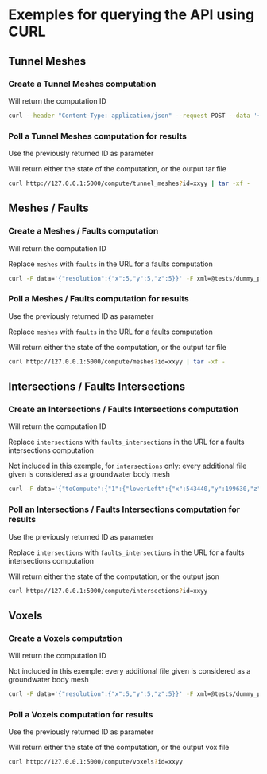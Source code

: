 # Exemples for querying the API using CURL

## Tunnel Meshes

### Create a Tunnel Meshes computation

Will return the computation ID

```bash
curl --header "Content-Type: application/json" --request POST --data '{"tunnels":[{"name":"circle_tunnel","shape":"Circle","radius":10,"functions":[{"x":"10 * t","y":"(t - 0.5)^2 + 120 * t","z":"40"}]},{"name":"rectangle_tunnel","shape":"Rectangle","width":20,"height":10,"functions":[{"x":"10 * t","y":"(t - 0.5)^2 + 120 * t","z":"40"}]},{"name":"elliptic_tunnel","shape":"Elliptic","width":20,"height":10,"functions":[{"x":"10 * t","y":"(t - 0.5)^2 + 120 * t","z":"40"}]}],"step":0.1,"nb_vertices":200,"idxStart":-1,"idxEnd":-1,"tStart":0,"tEnd":1}' http://127.0.0.1:5000/compute/tunnel_meshes
```

### Poll a Tunnel Meshes computation for results

Use the previously returned ID as parameter

Will return either the state of the computation, or the output tar file

```bash
curl http://127.0.0.1:5000/compute/tunnel_meshes?id=xxyy | tar -xf -
```

## Meshes / Faults

### Create a Meshes / Faults computation

Will return the computation ID

Replace `meshes` with `faults` in the URL for a faults computation

```bash
curl -F data='{"resolution":{"x":5,"y":5,"z":5}}' -F xml=@tests/dummy_project/geocruncher_project.xml -F dem=@tests/dummy_project/geocruncher_dem.asc http://127.0.0.1:5000/compute/meshes
```

### Poll a Meshes / Faults computation for results

Use the previously returned ID as parameter

Replace `meshes` with `faults` in the URL for a faults computation

Will return either the state of the computation, or the output tar file

```bash
curl http://127.0.0.1:5000/compute/meshes?id=xxyy | tar -xf -
```

## Intersections / Faults Intersections

### Create an Intersections / Faults Intersections computation

Will return the computation ID

Replace `intersections` with `faults_intersections` in the URL for a faults intersections computation

Not included in this exemple, for `intersections` only: every additional file given is considered as a groundwater body mesh

```bash
curl -F data='{"toCompute":{"1":{"lowerLeft":{"x":543440,"y":199630,"z":-2500},"upperRight":{"x":546260,"y":196090,"z":1500}},"2":{"lowerLeft":{"x":541440,"y":198460,"z":-2500},"upperRight":{"x":544660,"y":194390,"z":1500}},"3":{"lowerLeft":{"x":539680,"y":197970,"z":-2500},"upperRight":{"x":543470,"y":193420,"z":1500}}},"resolution":150,"computeMap":true}' -F xml=@tests/dummy_project/geocruncher_project.xml -F dem=@tests/dummy_project/geocruncher_dem.asc http://127.0.0.1:5000/compute/intersections
```

### Poll an Intersections / Faults Intersections computation for results

Use the previously returned ID as parameter

Replace `intersections` with `faults_intersections` in the URL for a faults intersections computation

Will return either the state of the computation, or the output json

```bash
curl http://127.0.0.1:5000/compute/intersections?id=xxyy
```

## Voxels

### Create a Voxels computation

Will return the computation ID

Not included in this exemple: every additional file given is considered as a groundwater body mesh

```bash
curl -F data='{"resolution":{"x":5,"y":5,"z":5}}' -F xml=@tests/dummy_project/geocruncher_project.xml -F dem=@tests/dummy_project/geocruncher_dem.asc http://127.0.0.1:5000/compute/voxels
```

### Poll a Voxels computation for results

Use the previously returned ID as parameter

Will return either the state of the computation, or the output vox file

```bash
curl http://127.0.0.1:5000/compute/voxels?id=xxyy
```
